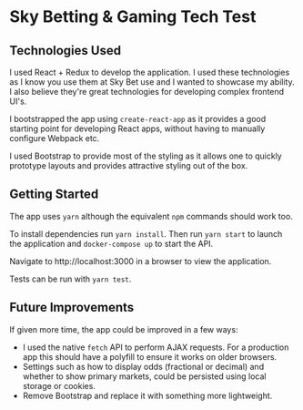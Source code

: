 # Sky Betting & Gaming Tech Test

## Technologies Used
I used React + Redux to develop the application. I used these technologies as I know you use them
at Sky Bet use and I wanted to showcase my ability. I also believe they're great technologies for
developing complex frontend UI's.

I bootstrapped the app using `create-react-app` as it provides a good starting point for developing
React apps, without having to manually configure Webpack etc.

I used Bootstrap to provide most of the styling as it allows one to quickly prototype layouts and provides attractive styling out of the box.

## Getting Started
The app uses `yarn` although the equivalent `npm` commands should work too.

To install dependencies run `yarn install`. Then run `yarn start` to launch the application and `docker-compose up` to start the API.

Navigate to http://localhost:3000 in a browser to view the application.

Tests can be run with `yarn test`.

## Future Improvements
If given more time, the app could be improved in a few ways:

  * I used the native `fetch` API to perform AJAX requests. For a production app this should have a polyfill to ensure it works on older browsers.
  * Settings such as how to display odds (fractional or decimal) and whether to show primary markets, could be persisted using local storage or cookies.
  * Remove Bootstrap and replace it with something more lightweight.
